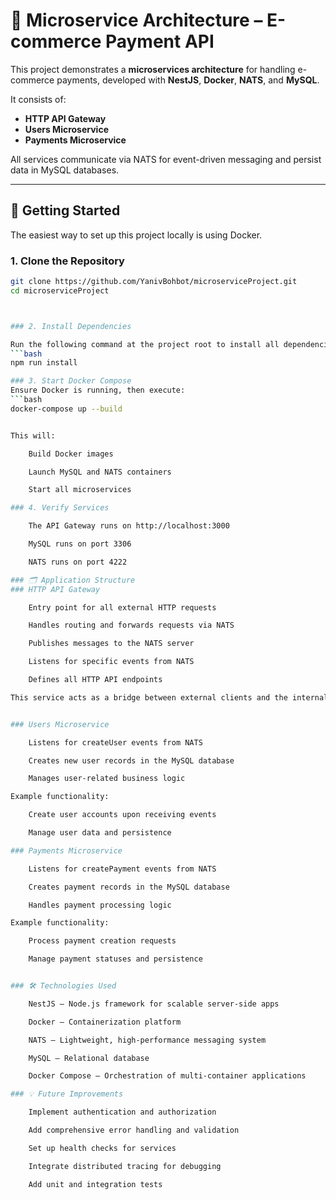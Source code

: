 # 🛒 Microservice Architecture – E-commerce Payment API

This project demonstrates a **microservices architecture** for handling e-commerce payments, developed with **NestJS**, **Docker**, **NATS**, and **MySQL**.

It consists of:

- **HTTP API Gateway**
- **Users Microservice**
- **Payments Microservice**

All services communicate via NATS for event-driven messaging and persist data in MySQL databases.

---

## 🚀 Getting Started

The easiest way to set up this project locally is using Docker.

### 1. Clone the Repository

```bash
git clone https://github.com/YanivBohbot/microserviceProject.git
cd microserviceProject



### 2. Install Dependencies

Run the following command at the project root to install all dependencies:
```bash
npm run install

### 3. Start Docker Compose
Ensure Docker is running, then execute:
```bash
docker-compose up --build


This will:

    Build Docker images

    Launch MySQL and NATS containers

    Start all microservices

### 4. Verify Services

    The API Gateway runs on http://localhost:3000

    MySQL runs on port 3306

    NATS runs on port 4222

### 🗂 Application Structure
### HTTP API Gateway

    Entry point for all external HTTP requests

    Handles routing and forwards requests via NATS

    Publishes messages to the NATS server

    Listens for specific events from NATS

    Defines all HTTP API endpoints

This service acts as a bridge between external clients and the internal microservices.


### Users Microservice

    Listens for createUser events from NATS

    Creates new user records in the MySQL database

    Manages user-related business logic

Example functionality:

    Create user accounts upon receiving events

    Manage user data and persistence

### Payments Microservice

    Listens for createPayment events from NATS

    Creates payment records in the MySQL database

    Handles payment processing logic

Example functionality:

    Process payment creation requests

    Manage payment statuses and persistence


### 🛠️ Technologies Used

    NestJS – Node.js framework for scalable server-side apps

    Docker – Containerization platform

    NATS – Lightweight, high-performance messaging system

    MySQL – Relational database

    Docker Compose – Orchestration of multi-container applications

### 💡 Future Improvements

    Implement authentication and authorization

    Add comprehensive error handling and validation

    Set up health checks for services

    Integrate distributed tracing for debugging

    Add unit and integration tests
